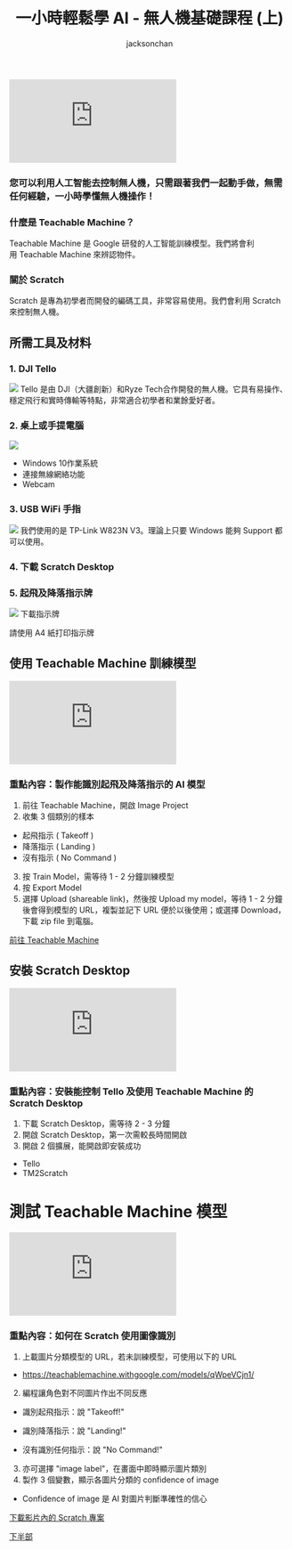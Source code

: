 ﻿---
title: "一小時輕鬆學 AI - 無人機基礎課程 (上)"
publishDate: 2023-08-22
description: "一小時輕鬆學AI無人機基礎課程的第一部分，介紹無人機基礎知識和AI技術應用，為初學者提供入門指導。"
featuredImage: "../../assets/images/news/2023-08-22-一小時輕鬆學ai-無人機基礎課程-上/image1.png"
SEOImage: "../../assets/images/news/2023-08-22-一小時輕鬆學ai-無人機基礎課程-上/image1.png"
category: "文章"
tags: []
author: "jacksonchan"
---

<div class="aspect-video bg-gray-100 rounded-lg overflow-hidden shadow-lg my-8">
  <iframe 
    src="https://www.youtube.com/embed/PwpKy2Xs7nI" 
    title="一小時輕鬆學 AI - 無人機基礎課程 (上)"
    class="w-full h-full"
    frameborder="0" 
    allow="accelerometer; autoplay; clipboard-write; encrypted-media; gyroscope; picture-in-picture; web-share" 
    allowfullscreen
  ></iframe>
</div>

### 您可以利用人工智能去控制無人機，只需跟著我們一起動手做，無需任何經驗，一小時學懂無人機操作！

### 什麼是 Teachable Machine？

Teachable Machine 是 Google 研發的人工智能訓練模型。我們將會利用 Teachable Machine 來辨認物件。

### 關於 Scratch

Scratch 是專為初學者而開發的編碼工具，非常容易使用。我們會利用 Scratch 來控制無人機。

## 所需工具及材料

### 1. DJI Tello

![](../../assets/images/news/2023-08-22-一小時輕鬆學ai-無人機基礎課程-上/Screenshot-2023-08-22-164800-1-1024x674.png)
Tello 是由 DJI（大疆創新）和Ryze Tech合作開發的無人機。它具有易操作、穩定飛行和實時傳輸等特點，非常適合初學者和業餘愛好者。

### 2. 桌上或手提電腦

![](../../assets/images/news/2023-08-22-一小時輕鬆學ai-無人機基礎課程-上/Screenshot-2023-08-22-165003-1.png)
- Windows 10作業系統
- 連接無線網絡功能
- Webcam

### 3. USB WiFi 手指

![](../../assets/images/news/2023-08-22-一小時輕鬆學ai-無人機基礎課程-上/Screenshot-2023-08-22-165325-1.png)
我們使用的是 TP-Link W823N V3。理論上只要 Windows 能夠 Support 都可以使用。

### 4. 下載 Scratch Desktop

### 5. 起飛及降落指示牌

![](../../assets/images/news/2023-08-22-一小時輕鬆學ai-無人機基礎課程-上/Screenshot-2023-08-22-180714.png)
下載指示牌

請使用 A4 紙打印指示牌

## 使用 Teachable Machine 訓練模型

<div class="aspect-video bg-gray-100 rounded-lg overflow-hidden shadow-lg my-8">
  <iframe 
    src="https://www.youtube.com/embed/_JoNxNH510A" 
    title="使用 Teachable Machine 訓練模型"
    class="w-full h-full"
    frameborder="0" 
    allow="accelerometer; autoplay; clipboard-write; encrypted-media; gyroscope; picture-in-picture; web-share" 
    allowfullscreen
  ></iframe>
</div>

### 重點內容：製作能識別起飛及降落指示的 AI 模型

1. 前往 Teachable Machine，開啟 Image Project
2. 收集 3 個類別的樣本
- 起飛指示 ( Takeoff )
- 降落指示 ( Landing )
- 沒有指示 ( No Command )
3. 按 Train Model，需等待 1 - 2 分鐘訓練模型
4. 按 Export Model
5. 選擇 Upload (shareable link)，然後按 Upload my model，等待 1 - 2 分鐘後會得到模型的 URL，複製並記下 URL 便於以後使用；或選擇 Download，下載 zip file 到電腦。

[前往 Teachable Machine](https://teachablemachine.withgoogle.com/train/image)

## 安裝 Scratch Desktop

<div class="aspect-video bg-gray-100 rounded-lg overflow-hidden shadow-lg my-8">
  <iframe 
    src="https://www.youtube.com/embed/I8sF4PDVHbw" 
    title="安裝 Scratch Desktop"
    class="w-full h-full"
    frameborder="0" 
    allow="accelerometer; autoplay; clipboard-write; encrypted-media; gyroscope; picture-in-picture; web-share" 
    allowfullscreen
  ></iframe>
</div>

### 重點內容：安裝能控制 Tello 及使用 Teachable Machine 的 Scratch Desktop

1. 下載 Scratch Desktop，需等待 2 - 3 分鐘
2. 開啟 Scratch Desktop，第一次需較長時間開啟
3. 開啟 2 個擴展，能開啟即安裝成功
- Tello
- TM2Scratch

# 測試 Teachable Machine 模型

<div class="aspect-video bg-gray-100 rounded-lg overflow-hidden shadow-lg my-8">
  <iframe 
    src="https://www.youtube.com/embed/nu6We6YVp4M" 
    title="測試 Teachable Machine 模型"
    class="w-full h-full"
    frameborder="0" 
    allow="accelerometer; autoplay; clipboard-write; encrypted-media; gyroscope; picture-in-picture; web-share" 
    allowfullscreen
  ></iframe>
</div>

### 重點內容：如何在 Scratch 使用圖像識別

1. 上載圖片分類模型的 URL，若未訓練模型，可使用以下的 URL
- https://teachablemachine.withgoogle.com/models/qWpeVCjn1/
2. 編程讓角色對不同圖片作出不同反應

- 識別起飛指示：說 "Takeoff!"
- 識別降落指示：說 "Landing!"

- 沒有識別任何指示：說 "No Command!"
3. 亦可選擇 "image label"，在畫面中即時顯示圖片類別
4. 製作 3 個變數，顯示各圖片分類的 confidence of image
- Confidence of image 是 AI 對圖片判斷準確性的信心

[下載影片內的 Scratch 專案](https://drive.google.com/file/d/1XiUzHFpZE5sU3wTkKFoHs7TyMjcETKRY/view?usp=sharing)

[下半部](/news/2023-08-23-一小時輕鬆學ai-無人機基礎課程-下)
